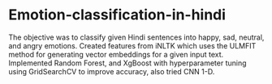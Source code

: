 # Emotion-classification-in-hindi
The objective was to classify given Hindi sentences into happy, sad,
neutral, and angry emotions.
Created features from iNLTK which uses the ULMFIT method for
generating vector embeddings for a given input text.
Implemented Random Forest, and XgBoost with hyperparameter tuning
using GridSearchCV to improve accuracy, also tried CNN 1-D.

